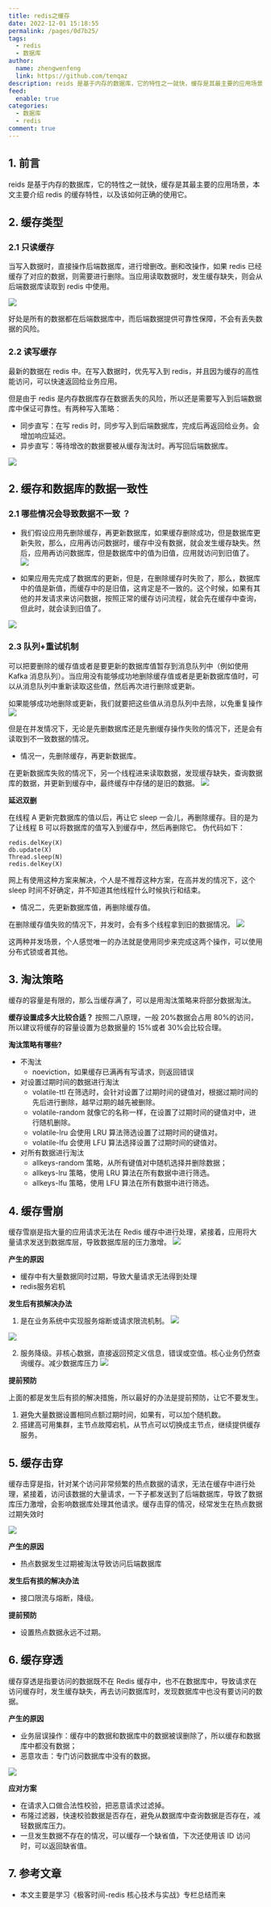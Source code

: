 ```yaml
---
title: redis之缓存
date: 2022-12-01 15:18:55
permalink: /pages/0d7b25/
tags: 
  - redis
  - 数据库
author: 
  name: zhengwenfeng
  link: https://github.com/tenqaz
description: reids 是基于内存的数据库，它的特性之一就快，缓存是其最主要的应用场景，本文主要介绍 redis 的缓存特性，以及该如何正确的使用它。
feed: 
  enable: true
categories: 
  - 数据库
  - redis
comment: true
---
```

## 1. 前言

reids 是基于内存的数据库，它的特性之一就快，缓存是其最主要的应用场景，本文主要介绍 redis 的缓存特性，以及该如何正确的使用它。

## 2. 缓存类型

### 2.1 只读缓存
当写入数据时，直接操作后端数据库，进行增删改。删和改操作，如果 redis 已经缓存了对应的数据，则需要进行删除。当应用读取数据时，发生缓存缺失，则会从后端数据库读取到 redis 中使用。

![](https://gcore.jsdelivr.net/gh/tenqaz/BLOG-CDN@main/16698736280551669873627898.png)

好处是所有的数据都在后端数据库中，而后端数据提供可靠性保障，不会有丢失数据的风险。

### 2.2 读写缓存

最新的数据在 redis 中。在写入数据时，优先写入到 redis，并且因为缓存的高性能访问，可以快速返回给业务应用。

但是由于 redis 是内存数据库存在数据丢失的风险，所以还是需要写入到后端数据库中保证可靠性。有两种写入策略：

* 同步直写：在写 redis 时，同步写入到后端数据库，完成后再返回给业务。会增加响应延迟。
* 异步直写：等待增改的数据要被从缓存淘汰时。再写回后端数据库。

![](https://gcore.jsdelivr.net/gh/tenqaz/BLOG-CDN@main/20210821160147.png)

## 2. 缓存和数据库的数据一致性 

### 2.1 哪些情况会导致数据不一致 ？
* 我们假设应用先删除缓存，再更新数据库，如果缓存删除成功，但是数据库更新失败，那么，应用再访问数据时，缓存中没有数据，就会发生缓存缺失。然后，应用再访问数据库，但是数据库中的值为旧值，应用就访问到旧值了。
![](https://gcore.jsdelivr.net/gh/tenqaz/BLOG-CDN@main/20210821165902.png)

* 如果应用先完成了数据库的更新，但是，在删除缓存时失败了，那么，数据库中的值是新值，而缓存中的是旧值，这肯定是不一致的。这个时候，如果有其他的并发请求来访问数据，按照正常的缓存访问流程，就会先在缓存中查询，但此时，就会读到旧值了。

![](https://gcore.jsdelivr.net/gh/tenqaz/BLOG-CDN@main/20210821165926.png)


### 2.3 队列+重试机制

可以把要删除的缓存值或者是要更新的数据库值暂存到消息队列中（例如使用 Kafka 消息队列）。当应用没有能够成功地删除缓存值或者是更新数据库值时，可以从消息队列中重新读取这些值，然后再次进行删除或更新。

如果能够成功地删除或更新，我们就要把这些值从消息队列中去除，以免重复操作
![](https://gcore.jsdelivr.net/gh/tenqaz/BLOG-CDN@main/20210821170101.png)

但是在并发情况下，无论是先删数据库还是先删缓存操作失败的情况下，还是会有读取到不一致数据的情况。

* 情况一，先删除缓存，再更新数据库。

在更新数据库失败的情况下，另一个线程进来读取数据，发现缓存缺失，查询数据库的数据，并更新到缓存中，最终缓存中存储的是旧的数据。
![](https://gcore.jsdelivr.net/gh/tenqaz/BLOG-CDN@main/16698745230571669874522842.png)

**延迟双删**

在线程 A 更新完数据库的值以后，再让它 sleep 一会儿，再删除缓存。目的是为了让线程 B 可以将数据库的值写入到缓存中，然后再删除它。
伪代码如下：
```shell
redis.delKey(X)
db.update(X)
Thread.sleep(N)
redis.delKey(X)
```

网上有使用这种方案来解决，个人是不推荐这种方案，在高并发的情况下，这个 sleep 时间不好确定，并不知道其他线程什么时候执行和结束。


* 情况二，先更新数据库值，再删除缓存值。

在删除缓存值失败的情况下，并发时，会有多个线程拿到旧的数据情况。
![](https://gcore.jsdelivr.net/gh/tenqaz/BLOG-CDN@main/20210821170146.png)

这两种并发场景，个人感觉唯一的办法就是使用同步来完成这两个操作，可以使用分布式锁或者其他。

## 3. 淘汰策略

缓存的容量是有限的，那么当缓存满了，可以是用淘汰策略来将部分数据淘汰。

**缓存设置成多大比较合适？**
按照二八原理，一般 20%数据会占用 80%的访问，所以建议将缓存的容量设置为总数据量的 15%或者 30%会比较合理。

**淘汰策略有哪些?**

* 不淘汰
	* noeviction，如果缓存已满再有写请求，则返回错误
* 对设置过期时间的数据进行淘汰
	* volatile-ttl 在筛选时，会针对设置了过期时间的键值对，根据过期时间的先后进行删除，越早过期的越先被删除。
	* volatile-random 就像它的名称一样，在设置了过期时间的键值对中，进行随机删除。
	* volatile-lru 会使用 LRU 算法筛选设置了过期时间的键值对。
	* volatile-lfu 会使用 LFU 算法选择设置了过期时间的键值对。
* 对所有数据进行淘汰
	* allkeys-random 策略，从所有键值对中随机选择并删除数据；
	* allkeys-lru 策略，使用 LRU 算法在所有数据中进行筛选。
	* allkeys-lfu 策略，使用 LFU 算法在所有数据中进行筛选。


## 4. 缓存雪崩

缓存雪崩是指大量的应用请求无法在 Redis 缓存中进行处理，紧接着，应用将大量请求发送到数据库层，导致数据库层的压力激增。
![](https://gcore.jsdelivr.net/gh/tenqaz/BLOG-CDN@main/20210821171202.png)

**产生的原因**

* 缓存中有大量数据同时过期，导致大量请求无法得到处理
* redis服务宕机

**发生后有损解决办法**

1. 是在业务系统中实现服务熔断或请求限流机制。
![](https://gcore.jsdelivr.net/gh/tenqaz/BLOG-CDN@main/20210821172007.png)

![](https://gcore.jsdelivr.net/gh/tenqaz/BLOG-CDN@main/20210821172020.png)

2. 服务降级。非核心数据，直接返回预定义信息，错误或空值。核心业务仍然查询缓存。减少数据库压力
![](https://gcore.jsdelivr.net/gh/tenqaz/BLOG-CDN@main/20210821171612.png)


**提前预防**

上面的都是发生后有损的解决措施，所以最好的办法是提前预防，让它不要发生。

1. 避免大量数据设置相同点额过期时间，如果有，可以加个随机数。
2. 搭建高可用集群，主节点故障宕机，从节点可以切换成主节点，继续提供缓存服务。


## 5. 缓存击穿

缓存击穿是指，针对某个访问非常频繁的热点数据的请求，无法在缓存中进行处理，紧接着，访问该数据的大量请求，一下子都发送到了后端数据库，导致了数据库压力激增，会影响数据库处理其他请求。缓存击穿的情况，经常发生在热点数据过期失效时

![]( https://gcore.jsdelivr.net/gh/tenqaz/BLOG-CDN@main/20210821172448.png )


**产生的原因**

* 热点数据发生过期被淘汰导致访问后端数据库

**发生后有损的解决办法**

* 接口限流与熔断，降级。

**提前预防**

* 设置热点数据永远不过期。

## 6. 缓存穿透

缓存穿透是指要访问的数据既不在 Redis 缓存中，也不在数据库中，导致请求在访问缓存时，发生缓存缺失，再去访问数据库时，发现数据库中也没有要访问的数据。

**产生的原因**
* 业务层误操作：缓存中的数据和数据库中的数据被误删除了，所以缓存和数据库中都没有数据；
* 恶意攻击：专门访问数据库中没有的数据。

![](https://gcore.jsdelivr.net/gh/tenqaz/BLOG-CDN@main/20210821172735.png)


**应对方案**
* 在请求入口做合法性校验，把恶意请求过滤掉。
* 布隆过滤器，快速校验数据是否存在，避免从数据库中查询数据是否存在，减轻数据库压力。
* 一旦发生数据不存在的情况，可以缓存一个缺省值，下次还使用该 ID 访问时，可以返回缺省值。


## 7. 参考文章

* 本文主要是学习《极客时间-redis 核心技术与实战》专栏总结而来